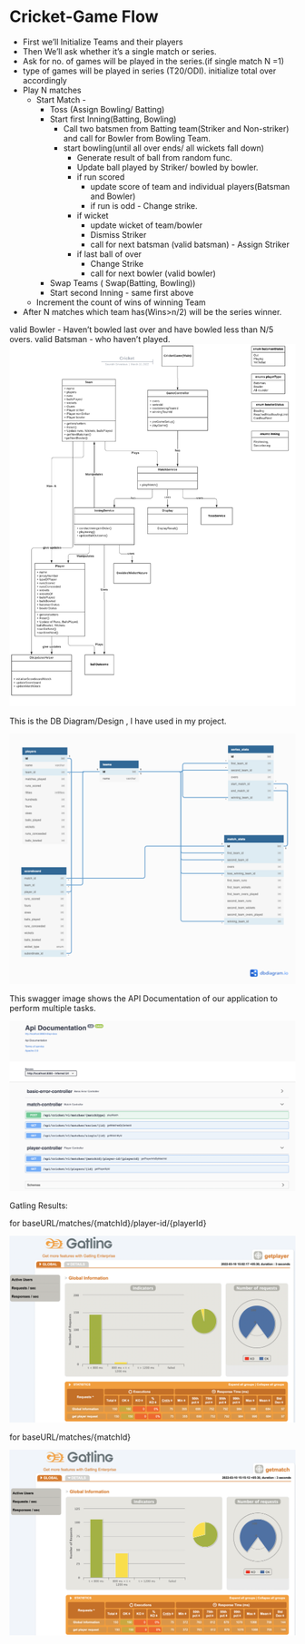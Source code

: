 # Cricket-Game Flow
* First we’ll Initialize Teams and their players
* Then We’ll ask whether it’s a single match or series.
* Ask for no. of games will be played in the series.(if single match N =1)
* type of games will be played in series (T20/ODI). initialize total over accordingly
* Play N matches
    * Start Match -
        * Toss (Assign Bowling/ Batting)
        * Start first Inning(Batting, Bowling)
            * Call two batsmen from Batting team(Striker and Non-striker) and call for Bowler from Bowling Team.
            * start bowling(until all over ends/ all wickets fall down)
                * Generate result of ball from random func.
                * Update ball played by Striker/ bowled by bowler.
                * if run scored
                    * update score of team and individual players(Batsman and Bowler)
                    * if run is odd - Change strike.
                * if wicket
                    * update wicket of team/bowler
                    * Dismiss Striker
                    * call for next batsman (valid batsman) - Assign Striker
                * if last ball of over
                    * Change Strike
                    * call for next bowler (valid bowler)
        * Swap Teams ( Swap(Batting, Bowling))
        * Start second Inning - same first above
    * Increment the count of wins of winning Team
* After N matches which team has(Wins>n/2) will be the series winner.


valid Bowler - Haven’t bowled last over and have bowled less than N/5 overs.
valid Batsman - who haven’t played.
![](ClassDiagram.png)

This is the DB Diagram/Design , I have used in my project.

![](DbDiagram.png)

This swagger image shows the API Documentation of our application to perform multiple tasks.

![](api_documentation.png)

Gatling Results:

for baseURL/matches/{matchId}/player-id/{playerId}

![](get_player.png)

for baseURL/matches/{matchId}

![](get_match.png)

